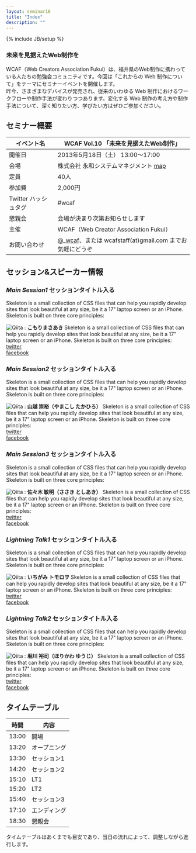 ```yaml
---
layout: seminar10
title: "Index"
description: ""
---
```

{% include JB/setup %}

### 未来を見据えたWeb制作を

WCAF（Web Creators Association Fukui）は、福井県のWeb制作に携わっている人たちの勉強会コミュニティです。今回は「これからの Web 制作について」をテーマにセミナーイベントを開催します。  
昨今、さまざまなデバイスが発売され、従来のいわゆる Web 制作におけるワークフローや制作手法が変わりつつあります。変化する Web 制作の考え方や制作手法について、深く知りたい方、学びたい方はぜひご参加ください。

## セミナー概要

イベント名    |   WCAF Vol.10 「未来を見据えたWeb制作」
--------|------
開催日    |   2013年5月18日（土） 13:00〜17:00
会場    |   株式会社 永和システムマネジメント [map](https://maps.google.co.jp/maps?q=+%E7%A6%8F%E4%BA%95%E5%B8%82%E5%95%8F%E5%B1%8B%E7%94%BA3-111&hl=ja&ie=UTF8&ll=36.059299,136.250038&spn=0.01804,0.031285&sll=34.728949,138.455511&sspn=37.195449,64.072266&hnear=%E7%A6%8F%E4%BA%95%E7%9C%8C%E7%A6%8F%E4%BA%95%E5%B8%82%E5%95%8F%E5%B1%8B%E7%94%BA%EF%BC%93%E4%B8%81%E7%9B%AE%EF%BC%91%EF%BC%91%EF%BC%91&t=m&z=15&iwloc=r0&brcurrent=3,0x5ff8beaf3b742b4f:0xa41b1476580dbbbd,0)
定員    |   40人
参加費    |   2,000円
Twitter ハッシュタグ    |   #wcaf
懇親会    |   会場が決まり次第お知らせします
主催    |   WCAF（Web Creator Association Fukui）
お問い合わせ    |   [@_wcaf](https://twitter.com/_wcaf)、または wcafstaff(at)gmail.com までお気軽にどうぞ

## セッション&amp;スピーカー情報

### _Main Session1_ セッションタイトル入る

Skeleton is a small collection of CSS files that can help you rapidly develop sites that look beautiful at any size, be it a 17" laptop screen or an iPhone. Skeleton is built on three core principles:

![Qiita](http://placekitten.com/g/200/150 "Qiita")
: **こもりまさあき**  Skeleton is a small collection of CSS files that can help you rapidly develop sites that look beautiful at any size, be it a 17" laptop screen or an iPhone. Skeleton is built on three core principles:  
<a href="https://twitter.com/cipher" target="_blank" class="tw">twitter</a>  
<a href="https://twitter.com/cipher" target="_blank" class="fb">facebook</a>   

### _Main Session2_ セッションタイトル入る

Skeleton is a small collection of CSS files that can help you rapidly develop sites that look beautiful at any size, be it a 17" laptop screen or an iPhone. Skeleton is built on three core principles:

![Qiita](http://placekitten.com/g/200/150 "Qiita")
: **山越 崇裕（やまこし たかひろ）**  Skeleton is a small collection of CSS files that can help you rapidly develop sites that look beautiful at any size, be it a 17" laptop screen or an iPhone. Skeleton is built on three core principles:  
<a href="https://twitter.com/cipher" target="_blank" class="tw">twitter</a>  
<a href="https://twitter.com/cipher" target="_blank" class="fb">facebook</a>  

### _Main Session3_ セッションタイトル入る

Skeleton is a small collection of CSS files that can help you rapidly develop sites that look beautiful at any size, be it a 17" laptop screen or an iPhone. Skeleton is built on three core principles:

![Qiita](http://placekitten.com/g/200/150 "Qiita")
: **佐々木 敏明（ささき としあき）**  Skeleton is a small collection of CSS files that can help you rapidly develop sites that look beautiful at any size, be it a 17" laptop screen or an iPhone. Skeleton is built on three core principles:  
<a href="https://twitter.com/cipher" target="_blank" class="tw">twitter</a>  
<a href="https://twitter.com/cipher" target="_blank" class="fb">facebook</a>

### _Lightning Talk1_ セッションタイトル入る

Skeleton is a small collection of CSS files that can help you rapidly develop sites that look beautiful at any size, be it a 17" laptop screen or an iPhone. Skeleton is built on three core principles:

![Qiita](http://placekitten.com/g/200/150 "Qiita")
: **いちがみ トモロヲ**  Skeleton is a small collection of CSS files that can help you rapidly develop sites that look beautiful at any size, be it a 17" laptop screen or an iPhone. Skeleton is built on three core principles:  
<a href="https://twitter.com/cipher" target="_blank" class="tw">twitter</a>  
<a href="https://twitter.com/cipher" target="_blank" class="fb">facebook</a>

### _Lightning Talk2_ セッションタイトル入る

Skeleton is a small collection of CSS files that can help you rapidly develop sites that look beautiful at any size, be it a 17" laptop screen or an iPhone. Skeleton is built on three core principles:

![Qiita](http://placekitten.com/g/200/150 "Qiita")
: **堀川 裕司（ほりかわ ゆうじ）**  Skeleton is a small collection of CSS files that can help you rapidly develop sites that look beautiful at any size, be it a 17" laptop screen or an iPhone. Skeleton is built on three core principles:  
<a href="https://twitter.com/cipher" target="_blank" class="tw">twitter</a>  
<a href="https://twitter.com/cipher" target="_blank" class="fb">facebook</a>


## タイムテーブル


時間    |   内容
--------|------
13:00    |   開場
13:20    |   オープニング
13:30    |   セッション1
14:20    |   セッション2
15:10    |   LT1
15:20    |   LT2
15:40    |   セッション3
17:10    |   エンディング
18:30    |   懇親会

タイムテーブルはあくまでも目安であり、当日の流れによって、調整しながら進行します。